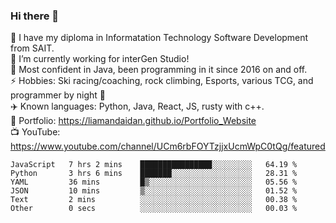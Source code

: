 ### Hi there 👋  
🏫 I have my diploma in Informatation Technology Software Development from SAIT.  
🔭 I’m currently working for interGen Studio!  
💬 Most confident in Java, been programming in it since 2016 on and off.    
⚡ Hobbies: Ski racing/coaching, rock climbing, Esports, various TCG, and programmer by night 🦉    
✈️ Known languages: Python, Java, React, JS, rusty with c++.     
🥇 Portfolio: https://liamandaidan.github.io/Portfolio_Website  
📺 YouTube: https://www.youtube.com/channel/UCm6rbFOYTzjjxUcmWpC0tQg/featured

<!--START_SECTION:waka-->

```text
JavaScript   7 hrs 2 mins    ████████████████░░░░░░░░░   64.19 %
Python       3 hrs 6 mins    ███████░░░░░░░░░░░░░░░░░░   28.31 %
YAML         36 mins         █▒░░░░░░░░░░░░░░░░░░░░░░░   05.56 %
JSON         10 mins         ▒░░░░░░░░░░░░░░░░░░░░░░░░   01.52 %
Text         2 mins          ░░░░░░░░░░░░░░░░░░░░░░░░░   00.38 %
Other        0 secs          ░░░░░░░░░░░░░░░░░░░░░░░░░   00.03 %
```

<!--END_SECTION:waka-->

